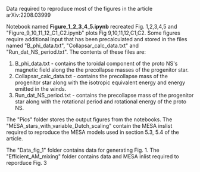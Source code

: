 Data required to reproduce most of the figures in the article arXiv:2208.03999

Notebook named **Figure_1_2_3_4_5.ipynb** recreated Fig. 1,2,3,4,5 and "Figure_9_10_11_12_C1_C2.ipynb" plots Fig 9,10,11,12,C1,C2.
Some figures require additional input that has been precalculated and stored in the files named "B_phi_data.txt", "Collapsar_calc_data.txt"
and "Run_dat_NS_period.txt". The contents of these files are:

1) B_phi_data.txt - contains the toroidal component of the proto NS's magnetic field along the the precollapse masses of the progenitor star.
2) Collapsar_calc_data.txt - contains the precollapse mass of the progenitor star along with the isotropic equivalent energy and energy emitted in the winds.
3) Run_dat_NS_period.txt - contains the precollapse mass of the progenitor star along with the rotational period and rotational energy of the proto NS.

The "Pics" folder stores the output figures from the notebooks. 
The "MESA_stars_with_variable_Dutch_scaling" contain the MESA inslist required to reproduce the MESA models used in section 5.3, 5.4 of the article.

The "Data_fig_1" folder contains data for generating Fig. 1.
The "Efficient_AM_mixing" folder contains data and MESA  inlist required to reporduce Fig. 3



